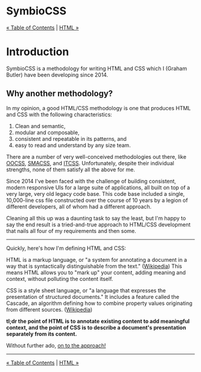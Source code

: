 # SymbioCSS

[&laquo; Table of Contents](https://github.com/gbdrummer/symbiocss) | [HTML &raquo;](01_html.md)

# Introduction

SymbioCSS is a methodology for writing HTML and CSS which I (Graham Butler) have been developing since 2014.

## Why another methodology?
In my opinion, a good HTML/CSS methodology is one that produces HTML and CSS with the following characteristics:

1. Clean and semantic,
2. modular and composable,
3. consistent and repeatable in its patterns, and
4. easy to read and understand by any size team.

There are a number of very well-conceived methodologies out there, like [OOCSS](https://github.com/stubbornella/oocss/wiki), [SMACSS](https://smacss.com/), and [ITCSS](http://itcss.io/). Unfortunately, despite their individual strengths, none of them satisfy all the above for me.

Since 2014 I've been faced with the challenge of building consistent, modern responsive UIs for a large suite of applications, all built on top of a very large, very old legacy code base. This code base included a single, 10,000-line css file constructed over the course of 10 years by a legion of different developers, all of whom had a different approach.

Cleaning all this up was a daunting task to say the least, but I'm happy to say the end result is a tried-and-true approach to HTML/CSS development that nails all four of my requirements and then some.

---

Quickly, here's how I'm defining HTML and CSS:

HTML is a markup language, or "a system for annotating a document in a way that is syntactically distinguishable from the text." ([Wikipedia](https://en.wikipedia.org/wiki/Markup_language)) This means HTML allows you to "mark up" your content, adding meaning and context, without polluting the content itself.

CSS is a style sheet language, or "a language that expresses the presentation of structured documents." It includes a feature called the Cascade, an algorithm defining how to combine property values originating from different sources. ([Wikipedia](https://en.wikipedia.org/wiki/Style_sheet_language))

**tl;dr the point of HTML is to annotate existing content to add meaningful context, and the point of CSS is to describe a document's presentation separately from its content.**

Without further ado, [on to the approach!](01_html.md)

---
[&laquo; Table of Contents](https://github.com/gbdrummer/symbiocss) | [HTML &raquo;](01_html.md)
